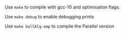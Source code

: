 Use `make` to compile with gcc-10 and optimisation flags.

Use `make debug` to enable debugging prints

Use `make ballAlg-omp` to compile the Parallel version
